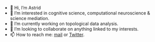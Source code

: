 - 👋 Hi, I’m Astrid
- 👀 I’m interested in cognitive science, computational neuroscience & science mediation.
- 🌱 I’m currently working on topological data analysis.
- 💞️ I’m looking to collaborate on anything linked to my interests.
- 📫 How to reach me: [mail](astrid.guiochon@gmail.com "mail") or [Twitter](https://twitter.com/astridguiochon "Twitter"). 

<!---
astridgcn/astridgcn is a ✨ special ✨ repository because its `README.md` (this file) appears on your GitHub profile.
You can click the Preview link to take a look at your changes.
--->
